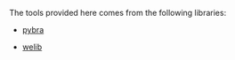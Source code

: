 The tools provided here comes from the following libraries:

- [pybra](https://github.com/ebranlard/pybra/)

- [welib](https://github.com/ebranlard/welib/)
